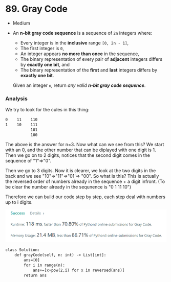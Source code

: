 # 89. Gray Code

* Medium
*   An **n-bit gray code sequence** is a sequence of `2n` integers where:

    * Every integer is in the **inclusive** range `[0, 2n - 1]`,
    * The first integer is `0`,
    * An integer appears **no more than once** in the sequence,
    * The binary representation of every pair of **adjacent** integers differs by **exactly one bit**, and
    * The binary representation of the **first** and **last** integers differs by **exactly one bit**.

    Given an integer `n`, return _any valid **n-bit gray code sequence**_.

### Analysis&#x20;

We try to look for the cules in this thing:

```
0    11    110
1    10    111
           101
           100     
```

The above is the answer for n=3. Now what can we see from this? We start with an 0, and the other number that can be diplayed with one digit is 1. Then we go on to 2 digits, notices that the second digit comes in the sequence of "1"=>"0".&#x20;

Then we go to 3 digits. Now it is clearer, we look at the two digits in the back and we see "10"=>"11"=>"01'=> "00". So what is this? This is actually the reversed order of numbers already in the sequence + a digit infront. (To be clear the number already in the sequnence is "0 1 11 10")

Therefore we can build our code step by step, each step deal with numbers up to i digits.&#x20;

![](<../.gitbook/assets/image (18) (1) (1) (1) (1) (1) (1).png>)

```
class Solution:
    def grayCode(self, n: int) -> List[int]:
        ans=[0]
        for i in range(n):
            ans+=[x+pow(2,i) for x in reversed(ans)]
        return ans
```
